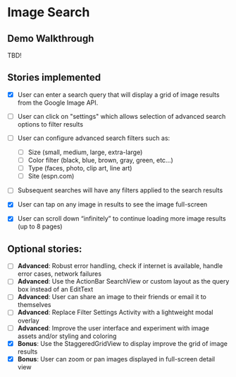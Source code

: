 # Image Search

## Demo Walkthrough

TBD!

## Stories implemented

- [x] User can enter a search query that will display a grid of image results from the Google Image API.

- [ ] User can click on "settings" which allows selection of advanced search options to filter results

- [ ] User can configure advanced search filters such as:

  - [ ] Size (small, medium, large, extra-large)
  - [ ] Color filter (black, blue, brown, gray, green, etc...)
  - [ ] Type (faces, photo, clip art, line art)
  - [ ] Site (espn.com)

- [ ] Subsequent searches will have any filters applied to the search results
- [x] User can tap on any image in results to see the image full-screen
- [x] User can scroll down “infinitely” to continue loading more image results (up to 8 pages)

## Optional stories:

- [ ] **Advanced**: Robust error handling, check if internet is available, handle error cases, network failures
- [ ] **Advanced**: Use the ActionBar SearchView or custom layout as the query box instead of an EditText
- [ ] **Advanced**: User can share an image to their friends or email it to themselves
- [ ] **Advanced**: Replace Filter Settings Activity with a lightweight modal overlay
- [ ] **Advanced**: Improve the user interface and experiment with image assets and/or styling and coloring
- [x] **Bonus**: Use the StaggeredGridView to display improve the grid of image results
- [x] **Bonus**: User can zoom or pan images displayed in full-screen detail view
